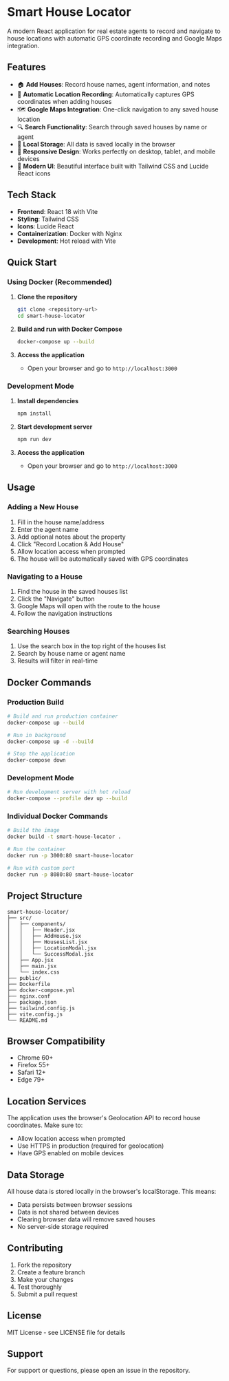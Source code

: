 # Smart House Locator

A modern React application for real estate agents to record and navigate to house locations with automatic GPS coordinate recording and Google Maps integration.

## Features

- 🏠 **Add Houses**: Record house names, agent information, and notes
- 📍 **Automatic Location Recording**: Automatically captures GPS coordinates when adding houses
- 🗺️ **Google Maps Integration**: One-click navigation to any saved house location
- 🔍 **Search Functionality**: Search through saved houses by name or agent
- 💾 **Local Storage**: All data is saved locally in the browser
- 📱 **Responsive Design**: Works perfectly on desktop, tablet, and mobile devices
- 🎨 **Modern UI**: Beautiful interface built with Tailwind CSS and Lucide React icons

## Tech Stack

- **Frontend**: React 18 with Vite
- **Styling**: Tailwind CSS
- **Icons**: Lucide React
- **Containerization**: Docker with Nginx
- **Development**: Hot reload with Vite

## Quick Start

### Using Docker (Recommended)

1. **Clone the repository**
   ```bash
   git clone <repository-url>
   cd smart-house-locator
   ```

2. **Build and run with Docker Compose**
   ```bash
   docker-compose up --build
   ```

3. **Access the application**
   - Open your browser and go to `http://localhost:3000`

### Development Mode

1. **Install dependencies**
   ```bash
   npm install
   ```

2. **Start development server**
   ```bash
   npm run dev
   ```

3. **Access the application**
   - Open your browser and go to `http://localhost:3000`

## Usage

### Adding a New House

1. Fill in the house name/address
2. Enter the agent name
3. Add optional notes about the property
4. Click "Record Location & Add House"
5. Allow location access when prompted
6. The house will be automatically saved with GPS coordinates

### Navigating to a House

1. Find the house in the saved houses list
2. Click the "Navigate" button
3. Google Maps will open with the route to the house
4. Follow the navigation instructions

### Searching Houses

1. Use the search box in the top right of the houses list
2. Search by house name or agent name
3. Results will filter in real-time

## Docker Commands

### Production Build
```bash
# Build and run production container
docker-compose up --build

# Run in background
docker-compose up -d --build

# Stop the application
docker-compose down
```

### Development Mode
```bash
# Run development server with hot reload
docker-compose --profile dev up --build
```

### Individual Docker Commands
```bash
# Build the image
docker build -t smart-house-locator .

# Run the container
docker run -p 3000:80 smart-house-locator

# Run with custom port
docker run -p 8080:80 smart-house-locator
```

## Project Structure

```
smart-house-locator/
├── src/
│   ├── components/
│   │   ├── Header.jsx
│   │   ├── AddHouse.jsx
│   │   ├── HousesList.jsx
│   │   ├── LocationModal.jsx
│   │   └── SuccessModal.jsx
│   ├── App.jsx
│   ├── main.jsx
│   └── index.css
├── public/
├── Dockerfile
├── docker-compose.yml
├── nginx.conf
├── package.json
├── tailwind.config.js
├── vite.config.js
└── README.md
```

## Browser Compatibility

- Chrome 60+
- Firefox 55+
- Safari 12+
- Edge 79+

## Location Services

The application uses the browser's Geolocation API to record house coordinates. Make sure to:

- Allow location access when prompted
- Use HTTPS in production (required for geolocation)
- Have GPS enabled on mobile devices

## Data Storage

All house data is stored locally in the browser's localStorage. This means:

- Data persists between browser sessions
- Data is not shared between devices
- Clearing browser data will remove saved houses
- No server-side storage required

## Contributing

1. Fork the repository
2. Create a feature branch
3. Make your changes
4. Test thoroughly
5. Submit a pull request

## License

MIT License - see LICENSE file for details

## Support

For support or questions, please open an issue in the repository.
